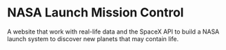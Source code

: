 # NASA Launch Mission Control

A website that work with real-life data and the SpaceX API to build a
NASA launch system to discover new planets that may contain life.
